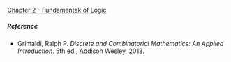 
[Chapter 2 - Fundamentak of Logic](Fundamentals%20of%20Logic)

##### Reference
- Grimaldi, Ralph P. _Discrete and Combinatorial Mathematics: An Applied Introduction_. 5th ed., Addison Wesley, 2013.